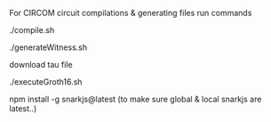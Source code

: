 For CIRCOM circuit compilations & generating files run commands

./compile.sh

./generateWitness.sh

download tau file

./executeGroth16.sh

npm install -g snarkjs@latest
(to make sure global & local snarkjs are latest..)
